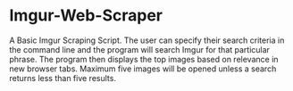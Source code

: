 # Imgur-Web-Scraper
A Basic Imgur Scraping Script. The user can specify their search criteria in the command line and the program will search Imgur for that particular phrase. The program then displays the top images based on relevance in new browser tabs. Maximum five images will be opened unless a search returns less than five results. 
